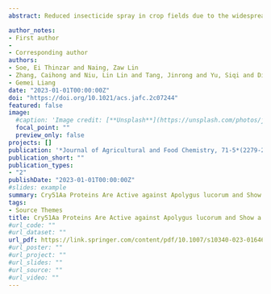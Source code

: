 ```yaml
---
abstract: Reduced insecticide spray in crop fields due to the widespread adoption of Bacillus thuringiensis (Bt) crops has favored the population increases of mirid bugs. Cry51Aa proteins are new types of Bt proteins that belong to aerolysin-like β pore-forming proteins with insecticidal activity against hemipteran and coleopteran pests. Here, we studied the activity of Bt Cry51Aa1 and Cry51Aa2 against Apolygus lucorum, an emerging pest in cotton, and their mechanism of action. Cry51Aa1 exhibited almost 5-fold higher toxicity than Cry51Aa2 with LC50 of 11.87 and 61.34 μg/mL, respectively. Protoxins could be activated both in vitro, by trypsin and midgut contents, and in vivo, by A. lucorum midgut. Both Cry51Aa protoxins were processed in two steps, producing pre-activated (∼30 kDa) and final activated (∼25–28 kDa) proteins. Cry51Aa proteins bound to a 25 kDa midgut protein, and Cry51Aa2 showed 2 times higher binding affinity than Cry51Aa1. Incubating Cry51Aa proteins with midgut homogenate resulted in toxin oligomers of 150–200 kDa. Our findings provide a theoretical basis for using Cry51Aa proteins to control A. lucorum and a better understanding of their mode of action.

author_notes:
- First author
- 
- Corresponding author
authors:
- Soe, Ei Thinzar and Naing, Zaw Lin
- Zhang, Caihong and Niu, Lin Lin and Tang, Jinrong and Yu, Siqi and Ding, Zhongwei
- Gemei Liang
date: "2023-01-01T00:00:00Z"
doi: "https://doi.org/10.1021/acs.jafc.2c07244"
featured: false
image:
  #caption: 'Image credit: [**Unsplash**](https://unsplash.com/photos/jdD8gXaTZsc)'
  focal_point: ""
  preview_only: false
projects: []
publication: '*Journal of Agricultural and Food Chemistry, 71-5*(2279-2289)'
publication_short: ""
publication_types:
- "2"
publishDate: "2023-01-01T00:00:00Z"
#slides: example
summary: Cry51Aa Proteins Are Active against Apolygus lucorum and Show a Mechanism Similar to Pore Formation Model
tags:
- Source Themes
title: Cry51Aa Proteins Are Active against Apolygus lucorum and Show a Mechanism Similar to Pore Formation Model
#url_code: ""
#url_dataset: ""
url_pdf: https://link.springer.com/content/pdf/10.1007/s10340-023-01646-0.pdf?pdf=button
#url_poster: ""
#url_project: ""
#url_slides: ""
#url_source: ""
#url_video: ""
---
```



